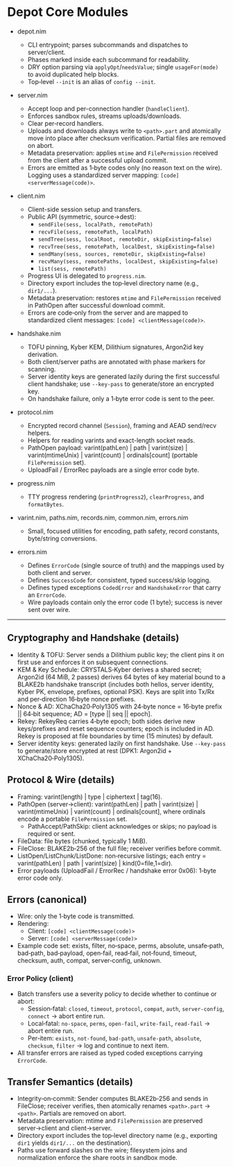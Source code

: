 # Depot Core Modules

- depot.nim
  - CLI entrypoint; parses subcommands and dispatches to server/client.
  - Phases marked inside each subcommand for readability.
  - DRY option parsing via `applyOpt`/`needsValue`; single `usageFor(mode)`
    to avoid duplicated help blocks.
  - Top‑level `--init` is an alias of `config --init`.

- server.nim
  - Accept loop and per-connection handler (`handleClient`).
  - Enforces sandbox rules, streams uploads/downloads.
  - Clear per‑record handlers.
  - Uploads and downloads always write to `<path>.part` and atomically move
    into place after checksum verification. Partial files are removed on abort.
  - Metadata preservation: applies `mtime` and `FilePermission` received from
    the client after a successful upload commit.
  - Errors are emitted as 1‑byte codes only (no reason text on the wire).
    Logging uses a standardized server mapping: `[code] <serverMessage(code)>`.

- client.nim
  - Client-side session setup and transfers.
  - Public API (symmetric, source→dest):
    - `sendFile(sess, localPath, remotePath)`
    - `recvFile(sess, remotePath, localPath)`
    - `sendTree(sess, localRoot, remoteDir, skipExisting=false)`
    - `recvTree(sess, remotePath, localDest, skipExisting=false)`
    - `sendMany(sess, sources, remoteDir, skipExisting=false)`
    - `recvMany(sess, remotePaths, localDest, skipExisting=false)`
    - `list(sess, remotePath)`
  - Progress UI is delegated to `progress.nim`.
  - Directory export includes the top‑level directory name (e.g., `dir1/...`).
  - Metadata preservation: restores `mtime` and `FilePermission` received in
    PathOpen after successful download commit.
  - Errors are code‑only from the server and are mapped to standardized
    client messages: `[code] <clientMessage(code)>`.

- handshake.nim
  - TOFU pinning, Kyber KEM, Dilithium signatures, Argon2id key derivation.
  - Both client/server paths are annotated with phase markers for scanning.
  - Server identity keys are generated lazily during the first successful
    client handshake; use `--key-pass` to generate/store an encrypted key.
  - On handshake failure, only a 1‑byte error code is sent to the peer.

- protocol.nim
  - Encrypted record channel (`Session`), framing and AEAD send/recv helpers.
  - Helpers for reading varints and exact-length socket reads.
  - PathOpen payload: varint(pathLen) | path | varint(size) | varint(mtimeUnix)
    | varint(count) | ordinals[count] (portable `FilePermission` set).
  - UploadFail / ErrorRec payloads are a single error code byte.

- progress.nim
  - TTY progress rendering (`printProgress2`), `clearProgress`, and `formatBytes`.

 - varint.nim, paths.nim, records.nim, common.nim, errors.nim
   - Small, focused utilities for encoding, path safety, record constants,
     byte/string conversions.
 - errors.nim
   - Defines `ErrorCode` (single source of truth) and the mappings used by both client and server.
   - Defines `SuccessCode` for consistent, typed success/skip logging.
   - Defines typed exceptions `CodedError` and `HandshakeError` that carry an `ErrorCode`.
   - Wire payloads contain only the error code (1 byte); success is never sent over wire.

---

## Cryptography and Handshake (details)

- Identity & TOFU: Server sends a Dilithium public key; the client pins it on first use and enforces it on subsequent connections.
- KEM & Key Schedule: CRYSTALS‑Kyber derives a shared secret; Argon2id (64 MiB, 2 passes) derives 64 bytes of key material bound to a BLAKE2b handshake transcript (includes both hellos, server identity, Kyber PK, envelope, prefixes, optional PSK). Keys are split into Tx/Rx and per‑direction 16‑byte nonce prefixes.
- Nonce & AD: XChaCha20‑Poly1305 with 24‑byte nonce = 16‑byte prefix || 64‑bit sequence; AD = [type || seq || epoch].
- Rekey: RekeyReq carries 4‑byte epoch; both sides derive new keys/prefixes and reset sequence counters; epoch is included in AD. Rekey is proposed at file boundaries by time (15 minutes) by default.
- Server identity keys: generated lazily on first handshake. Use `--key-pass` to generate/store encrypted at rest (DPK1: Argon2id + XChaCha20‑Poly1305).

## Protocol & Wire (details)

- Framing: varint(length) | type | ciphertext | tag(16).
- PathOpen (server→client): varint(pathLen) | path | varint(size) | varint(mtimeUnix) | varint(count) | ordinals[count], where ordinals encode a portable `FilePermission` set.
  - PathAccept/PathSkip: client acknowledges or skips; no payload is required or sent.
- FileData: file bytes (chunked, typically 1 MiB).
- FileClose: BLAKE2b‑256 of the full file; receiver verifies before commit.
- ListOpen/ListChunk/ListDone: non‑recursive listings; each entry = varint(pathLen) | path | varint(size) | kind(0=file,1=dir).
- Error payloads (UploadFail / ErrorRec / handshake error 0x06): 1‑byte error code only.

## Errors (canonical)

- Wire: only the 1‑byte code is transmitted.
- Rendering:
  - Client: `[code] <clientMessage(code)>`
  - Server: `[code] <serverMessage(code)>`
- Example code set: exists, filter, no‑space, perms, absolute, unsafe‑path, bad‑path, bad‑payload, open‑fail, read‑fail, not‑found, timeout, checksum, auth, compat, server‑config, unknown.

### Error Policy (client)

- Batch transfers use a severity policy to decide whether to continue or abort:
  - Session‑fatal: `closed`, `timeout`, `protocol`, `compat`, `auth`, `server-config`, `connect` → abort entire run.
  - Local‑fatal: `no-space`, `perms`, `open-fail`, `write-fail`, `read-fail` → abort entire run.
  - Per‑item: `exists`, `not-found`, `bad-path`, `unsafe-path`, `absolute`, `checksum`, `filter` → log and continue to next item.
- All transfer errors are raised as typed coded exceptions carrying `ErrorCode`.

## Transfer Semantics (details)

- Integrity‑on‑commit: Sender computes BLAKE2b‑256 and sends in FileClose; receiver verifies, then atomically renames `<path>.part` → `<path>`. Partials are removed on abort.
- Metadata preservation: mtime and `FilePermission` are preserved server→client and client→server.
- Directory export includes the top‑level directory name (e.g., exporting `dir1` yields `dir1/...` on the destination).
- Paths use forward slashes on the wire; filesystem joins and normalization enforce the share roots in sandbox mode.
